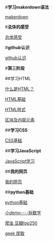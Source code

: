 #**学习makerdown语法**

[makerdown](https://github.com/feisedelu/wo-de-xue-xi-zi-niao/blob/main/makedown.md)

#**总体的感受**

[总体感受](https://github.com/feisedelu/wo-de-xue-xi-zi-niao/blob/main/%23%E6%80%BB%E4%BD%93%E6%84%9F%E5%8F%97.md)

#**github认识**

[github认识](https://github.com/feisedelu/wo-de-xue-xi-zi-niao/blob/main/github%E8%AE%A4%E8%AF%86.md)

#**第三阶段**

##学习HTML

[什么是HTML？](https://github.com/feisedelu/wo-de-xue-xi-zi-niao/blob/main/%E4%BB%80%E4%B9%88%E6%98%AFHTML%EF%BC%9F.md)

[HTML基础](https://github.com/feisedelu/wo-de-xue-xi-zi-niao/blob/main/HTML%E5%9F%BA%E7%A1%80.md)

[HTML样式](https://github.com/feisedelu/wo-de-xue-xi-zi-niao/blob/main/HTML%E6%A0%B7%E5%BC%8F.md)

[区块及内联元素](https://github.com/feisedelu/wo-de-xue-xi-zi-niao/blob/main/%E5%8C%BA%E5%9D%97%E5%8F%8A%E5%86%85%E8%81%94%E5%85%83%E7%B4%A0.md)

##**学习CSS**

[CSS基础](https://github.com/feisedelu/wo-de-xue-xi-zi-niao/blob/main/CSS%E5%9F%BA%E7%A1%80.md)

##**学习JavaScript**

[JavaScript学习](https://github.com/feisedelu/wo-de-xue-xi-zi-niao/blob/main/JavaScript%E5%AD%A6%E4%B9%A0.md)

##**我的网页**

[我的网页](https://github.com/feisedelu/wo-de-xue-xi-zi-niao/blob/main/Untitled-1.html)

##**python基础**

[python基础](https://github.com/feisedelu/wo-de-xue-xi-zi-niao/blob/main/python.md)

[小demo----拆数字](https://github.com/feisedelu/wo-de-xue-xi-zi-niao/blob/main/%E6%8B%86%E6%95%B0%E5%AD%97.md)

[爬虫 豆瓣top250](https://github.com/feisedelu/wo-de-xue-xi-zi-niao/blob/main/%E7%88%AC%E8%99%AB%20%E7%AE%80%E5%8D%95.md)

[geek 爬取](https://github.com/feisedelu/wo-de-xue-xi-zi-niao/blob/main/geek%20%E7%88%AC%E5%8F%96.md)

